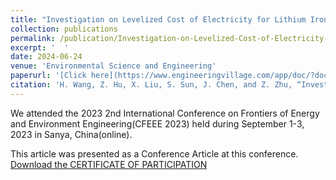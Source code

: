 ```yaml
---
title: "Investigation on Levelized Cost of Electricity for Lithium Iron Phosphate Batteries"
collection: publications
permalink: /publication/Investigation-on-Levelized-Cost-of-Electricity-for-Lithium-Iron-Phosphate-Batteries
excerpt: '  '
date: 2024-06-24
venue: 'Environmental Science and Engineering'
paperurl: '[Click here](https://www.engineeringvillage.com/app/doc/?docid=cpx_M4a9f846a190fddda3c6M695310178165134)'
citation: 'H. Wang, Z. Hu, X. Liu, S. Sun, J. Chen, and Z. Zhu, “Investigation on Levelized Cost of Electricity for Lithium Iron Phosphate Batteries,” Environmental Science and Engineering, Vol. 10, pp. 221-234, June, 2024. DOI: 10.1007/978-981-97-0372-2_20.'
---
```


We attended the 2023 2nd International Conference on Frontiers of Energy and Environment Engineering(CFEEE 2023) held during September 1-3, 2023 in Sanya, China(online).

This article was presented as a Conference Article at this conference.
[Download the CERTIFICATE OF PARTICIPATION](https://ZhuZixuan0809.github.io/files/CF2345.pdf)
